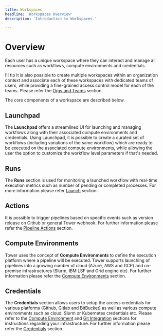 ```yaml
---
title: Workspaces
headline: 'Workspaces Overview'
description: 'Introduction to Workspaces.'

---
```


# Overview

Each user has a unique workspace where they can interact and manage all resources such as workflows, compute environments and credentials.

!!! tip
    It is also possible to create multiple workspaces within an organization context and associate each of these workspaces with dedicated teams of users, while providing a fine-grained access control model for each of the teams. Please refer the [Orgs and Teams](../../orgs-and-teams/overview/) section.

The core components of a workspace are described below.

## Launchpad

The **Launchpad** offers a streamlined UI for launching and managing workflows along with their associated compute environments and credentials. Using Launchpad, it is possible to create a curated set of workflows (including variations of the same workflow) which are ready to be executed on the associated compute environments, while allowing the user the option to customize the workflow level parameters if that's needed.

## Runs

The **Runs** section is used for monitoring a launched workflow with real-time execution metrics such as number of pending or completed processes. For more information please refer [Launch](../../launch/launch/) section.

## Actions

It is possible to trigger pipelines based on specific events such as version release on Github or general Tower webhook. For further information please refer the [Pipeline Actions](../../pipeline-actions/pipeline-actions/) section.

## Compute Environments

Tower uses the concept of **Compute Environments** to define the execution platform where a pipeline will be executed. Tower supports launching of pipelines into a growing number of cloud (Azure, AWS and GCP) and on-premise infrastructures (Slurm, IBM LSF and Grid engine etc). For further information please refer the [Compute Environments](../../compute-envs/overview/) section.

## Credentials

The **Credentials** section allows users to setup the access credentials for various platforms (Github, Gitlab and BitBucket) as well as various compute environments such as cloud, Slurm  or Kubernetes credentials etc. Please refer to the [Compute Environment](../../compute-envs/overview/) and [Git Integration](../../git/overview/) sections for instructions regarding your infrastructure. For further information please refer the [Credentials](../../credentials/overview/) section.
